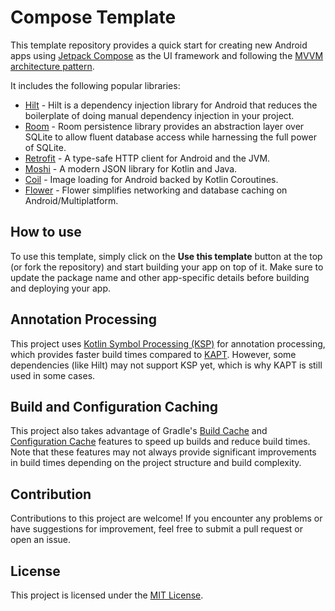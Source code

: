 # Compose Template

This template repository provides a quick start for creating new Android apps using [Jetpack Compose](https://developer.android.com/jetpack/compose) as the UI framework and following the [MVVM architecture pattern](https://developer.android.com/topic/architecture).

It includes the following popular libraries:

- [Hilt](https://dagger.dev/hilt) - Hilt is a dependency injection library for Android that reduces the boilerplate of doing manual dependency injection in your project.
- [Room](https://developer.android.com/training/data-storage/room) - Room persistence library provides an abstraction layer over SQLite to allow fluent database access while harnessing the full power of SQLite.
- [Retrofit](https://github.com/square/retrofit) - A type-safe HTTP client for Android and the JVM.
- [Moshi](https://github.com/square/moshi) - A modern JSON library for Kotlin and Java.
- [Coil](https://github.com/coil-kt/coil) - Image loading for Android backed by Kotlin Coroutines.
- [Flower](https://github.com/hadiyarajesh/flower) - Flower simplifies networking and database caching on Android/Multiplatform.

## How to use
To use this template, simply click on the **Use this template** button at the top (or fork the repository) and start building your app on top of it. 
Make sure to update the package name and other app-specific details before building and deploying your app.

## Annotation Processing
This project uses [Kotlin Symbol Processing (KSP)](https://kotlinlang.org/docs/ksp-overview.html) for annotation processing, which provides faster build times compared to [KAPT](https://kotlinlang.org/docs/kapt.html). However, some dependencies (like Hilt) may not support KSP yet, which is why KAPT is still used in some cases.

## Build and Configuration Caching
This project also takes advantage of Gradle's [Build Cache](https://docs.gradle.org/current/userguide/build_cache.html) and [Configuration Cache](https://docs.gradle.org/current/userguide/configuration_cache.html) features to speed up builds and reduce build times.
Note that these features may not always provide significant improvements in build times depending on the project structure and build complexity.

## Contribution
Contributions to this project are welcome! If you encounter any problems or have suggestions for improvement, feel free to submit a pull request or open an issue.

## License
This project is licensed under the [MIT License](https://github.com/hadiyarajesh/compose-template/blob/master/LICENSE).

